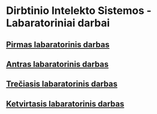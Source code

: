 # Dirbtinio Intelekto Sistemos - Labaratoriniai darbai

## [Pirmas labaratorinis darbas](./lab-1/README.md)
## [Antras labaratorinis darbas](./lab-2/README.md)
## [Trečiasis labaratorinis darbas](./lab-3/README.md)
## [Ketvirtasis labaratorinis darbas](./lab-4/README.md)
